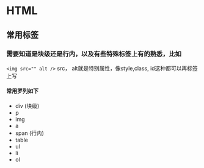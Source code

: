 # HTML

## 常用标签
### 需要知道是块级还是行内，以及有些特殊标签上有的熟悉，比如

 `<img src="" alt />` src， alt就是特别属性，像style,class, id这种都可以再标签上写
#### 常用罗列如下
- div (块级)
- p
- img
- a
- span (行内)
- table
- ul
- li
- ol
